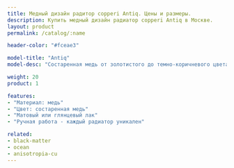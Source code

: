 ```yaml
---
title: Медный дизайн радитор copperi Antiq. Цены и размеры.
description: Купить медный дизайн радиатор copperi Antiq в Москве.
layout: product
permalink: /catalog/:name

header-color: "#fceae3"

model-title: "Antiq"
model-desc: "Состаренная медь от золотистого до темно-коричневого цвета. Патина наносится мастерами вручную, поэтому каждый радиатор уникален. Покрытие матовым или глянцевым лаком сохранит рисунок неизменным."

weight: 20
product: 1

features:
- "Материал: медь"
- "Цвет: состаренная медь"
- "Матовый или глянцевый лак"
- "Ручная работа - каждый радиатор уникален"

related:
- black-matter
- ocean
- anisotropia-cu
---
```

